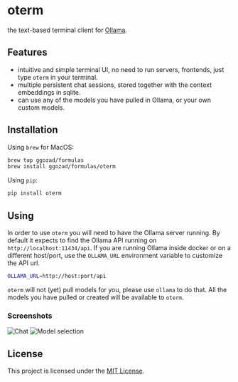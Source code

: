 # oterm
the text-based terminal client for [Ollama](https://github.com/jmorganca/ollama).

## Features

* intuitive and simple terminal UI, no need to run servers, frontends, just type `oterm` in your terminal.
* multiple persistent chat sessions, stored together with the context embeddings in sqlite.
* can use any of the models you have pulled in Ollama, or your own custom models.

## Installation

Using `brew` for MacOS:

```bash
brew tap ggozad/formulas
brew install ggozad/formulas/oterm
```

Using `pip`:

```bash
pip install oterm
```

## Using

In order to use `oterm` you will need to have the Ollama server running. By default it expects to find the Ollama API running on `http://localhost:11434/api`. If you are running Ollama inside docker or on a different host/port, use the `OLLAMA_URL` environment variable to customize the API url. 

```bash
OLLAMA_URL=http://host:port/api
```

`oterm` will not (yet) pull models for you, please use `ollama` to do that. All the models you have pulled or created will be available to `oterm`.

### Screenshots
![Chat](screenshots/chat.png)
![Model selection](./screenshots/model_selection.png)

## License

This project is licensed under the [MIT License](LICENSE).

